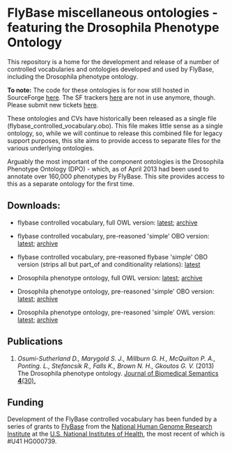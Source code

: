 # FlyBase miscellaneous ontologies - featuring the Drosophila Phenotype Ontology

This repository is a home for the development and release of a number of controlled vocabularies and ontologies developed and used by FlyBase, including the Drosophila phenotype ontology.

__To note:__ The code for these ontologies is for now still hosted in SourceForge [here](https://sourceforge.net/p/fbcv/code-0/HEAD/tree/). The SF trackers [here](https://sourceforge.net/p/fbcv/tickets/) are not in use anymore, though. Please submit new tickets [here](https://github.com/mmc46/flybase-controlled-vocabulary/issues).

These ontologies and CVs have historically been released as a single file (flybase_controlled_vocabulary.obo).  This file makes little sense as a single ontology,  so, while we will continue to release this combined file for legacy support purposes, this site aims to provide access to separate files for the various underlying ontologies.

Arguably the most important of the component ontologies is the Drosophila Phenotype Ontology (DPO) - which, as of April 2013 had been used to annotate over 160,000 phenotypes by FlyBase.  This site provides access to this as a separate ontology for the first time.

## Downloads:
* flybase controlled vocabulary, full OWL version: [latest](http://purl.obolibrary.org/obo/fbcv/fbcv-non-classified.owl); [archive](http://purl.obolibrary.org/obo/fbcv/)
* flybase controlled vocabulary, pre-reasoned 'simple' OBO version: [latest](http://purl.obolibrary.org/obo/fbcv/fbcv-simple.obo); [archive](http://obo.cvs.sourceforge.net/viewvc/obo/obo/ontology/vocabularies/flybase_controlled_vocabulary.obo?view=log)
* flybase controlled vocabulary, pre-reasoned flybase 'simple' OBO version (strips all but part_of and conditionality relations): [latest](http://purl.obolibrary.org/obo/fbcv/fbcv-flybase.obo) 


* Drosophila phenotype ontology, full OWL version: [latest](http://purl.obolibrary.org/obo/fbcv/dpo-non-classified.owl); [archive](http://purl.obolibrary.org/obo/fbcv/dpo-non-classified) 
* Drosophila phenotype ontology, pre-reasoned 'simple' OBO version: [latest](http://purl.obolibrary.org/obo/fbcv/dpo-simple.obo); [archive](http://purl.obolibrary.org/obo/fbcv/)
* Drosophila phenotype ontology, pre-reasoned 'simple' OWL version: [latest](http://purl.obolibrary.org/obo/fbcv/dpo-simple.owl); [archive](http://purl.obolibrary.org/obo/fbcv/)

## Publications

 1. _Osumi-Sutherland D., Marygold S. J., Millburn G. H., McQuilton P. A., Ponting. L., Stefancsik R., Falls K., Brown N. H., Gkoutos G. V._ (2013) The Drosophila phenotype ontology. [Journal of Biomedical Semantics __4__(30).](http://dx.doi.org/10.1186/2041-1480-4-30)
 
## Funding

Development of the FlyBase controlled vocabulary has been funded by a series of grants to [FlyBase](http://www.flybase.org) from the [National Human Genome Research Institute](http://www.genome.gov/) at the [U.S. National Institutes of Health](http://www.nih.gov/), the most recent of which is #U41 HG000739. 
